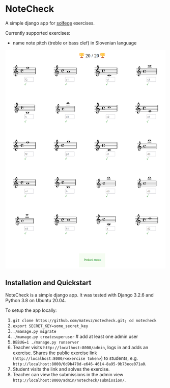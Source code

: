# NoteCheck

A simple django app for [solfege](https://en.wikipedia.org/wiki/Solf%C3%A8ge) exercises.

Currently supported exercises:
- name note pitch (treble or bass clef) in Slovenian language

![screenshot](./screenshot.png)

## Installation and Quickstart

NoteCheck is a simple django app. It was tested with Django 3.2.6 and Python 3.8
on Ubuntu 20.04.

To setup the app locally:

1. `git clone https://github.com/matevz/notecheck.git; cd notecheck`
2. `export SECRET_KEY=some_secret_key`
3. `./manage.py migrate`
4. `./manage.py createsuperuser` # add at least one admin user
5. `DEBUG=1 ./manage.py runserver`
6. Teacher visits `http://localhost:8000/admin`, logs in and adds an exercise.
   Shares the public exercise link (`http://localhost:8000/<exercise token>`) to
   students, e.g. `http://localhost:8000/6d9b478d-e646-4614-8a95-9b73ece071a0`.
7. Student visits the link and solves the exercise.
8. Teacher can view the submissions in the admin view `http://localhost:8000/admin/notecheck/submission/`.
